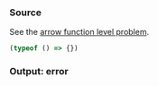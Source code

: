 ### Source
See the [arrow function level problem](../../../../parser/docs/arrow-function-level-problem.md).

```js
(typeof () => {})
```

### Output: error
